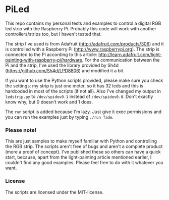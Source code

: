 # PiLed
This repo contains my personal tests and examples to control a digital RGB led strip with the Raspberry Pi.
Probably this code will work with another controllers/strips too, but I haven't tested that.

The strip I've used is from Adafruit (http://adafruit.com/products/306) and it is controlled with a Raspberry Pi (http://www.raspberrypi.org). The strip is connected to the Pi according to this article: http://learn.adafruit.com/light-painting-with-raspberry-pi/hardware. For the communication between the Pi and the strip, I've used the library provided by Sh4d (https://github.com/Sh4d/LPD8806) and modified it a bit.

If you want to use the Python scripts provided, please make sure you check the settings: my strip is just one meter, so it has 32 leds and this is hardcoded in most of the scripts (if not all). Also I've changed my output in `ledstrip.py` to `/dev/spidev0.1` instead of `/dev/spidev0.0`. Don't exactly know why, but 0 doesn't work and 1 does.

The `run` script is added because I'm lazy. Just give it exec permissions and you can run the examples just by typing `./run fade`.

### Please note!
This are just samples to make myself familiar with Python and controlling the RGB strip. The scripts aren't free of bugs and aren't a complete product (more a proof of concept). I've published these so others can have a quick start, because, apart from the light-painting article mentioned earlier, I couldn't find any good examples. Please feel free to do with it whatever you want. 

### License
The scripts are licensed under the MIT-license.